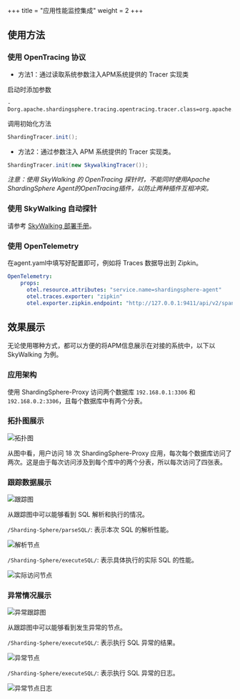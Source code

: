 +++
title = "应用性能监控集成"
weight = 2
+++

## 使用方法

### 使用 OpenTracing 协议

* 方法1：通过读取系统参数注入APM系统提供的 Tracer 实现类

启动时添加参数

```
-Dorg.apache.shardingsphere.tracing.opentracing.tracer.class=org.apache.skywalking.apm.toolkit.opentracing.SkywalkingTracer
```

调用初始化方法

```java
ShardingTracer.init();
```

* 方法2：通过参数注入 APM 系统提供的 Tracer 实现类。

```java
ShardingTracer.init(new SkywalkingTracer());
```

*注意：使用 SkyWalking 的 OpenTracing 探针时，不能同时使用Apache ShardingSphere Agent的OpenTracing插件，以防止两种插件互相冲突。*

### 使用 SkyWalking 自动探针

请参考 [SkyWalking 部署手册](https://github.com/apache/skywalking/blob/5.x/docs/cn/Quick-start-CN.md)。

### 使用 OpenTelemetry

在agent.yaml中填写好配置即可，例如将 Traces 数据导出到 Zipkin。

```yaml
OpenTelemetry:
    props:
      otel.resource.attributes: "service.name=shardingsphere-agent"
      otel.traces.exporter: "zipkin"
      otel.exporter.zipkin.endpoint: "http://127.0.0.1:9411/api/v2/spans"
```

## 效果展示

无论使用哪种方式，都可以方便的将APM信息展示在对接的系统中，以下以 SkyWalking 为例。

### 应用架构

使用 ShardingSphere-Proxy 访问两个数据库 `192.168.0.1:3306` 和 `192.168.0.2:3306`，且每个数据库中有两个分表。

### 拓扑图展示

![拓扑图](https://shardingsphere.apache.org/document/current/img/apm/5x_topology.png)

从图中看，用户访问 18 次 ShardingSphere-Proxy 应用，每次每个数据库访问了两次。这是由于每次访问涉及到每个库中的两个分表，所以每次访问了四张表。

### 跟踪数据展示

![跟踪图](https://shardingsphere.apache.org/document/current/img/apm/5x_trace.png)

从跟踪图中可以能够看到 SQL 解析和执行的情况。

`/Sharding-Sphere/parseSQL/`: 表示本次 SQL 的解析性能。

![解析节点](https://shardingsphere.apache.org/document/current/img/apm/5x_parse.png)

`/Sharding-Sphere/executeSQL/`: 表示具体执行的实际 SQL 的性能。

![实际访问节点](https://shardingsphere.apache.org/document/current/img/apm/5x_executeSQL.png)

### 异常情况展示

![异常跟踪图](https://shardingsphere.apache.org/document/current/img/apm/5x_trace_err.png)

从跟踪图中可以能够看到发生异常的节点。

`/Sharding-Sphere/executeSQL/`: 表示执行 SQL 异常的结果。

![异常节点](https://shardingsphere.apache.org/document/current/img/apm/5x_executeSQL_Tags_err.png)

`/Sharding-Sphere/executeSQL/`: 表示执行 SQL 异常的日志。

![异常节点日志](https://shardingsphere.apache.org/document/current/img/apm/5x_executeSQL_Logs_err.png)
